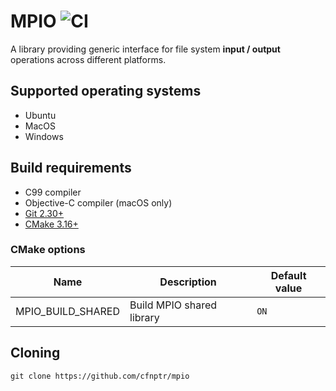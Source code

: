 # MPIO ![CI](https://github.com/cfnptr/mpio/actions/workflows/cmake.yml/badge.svg)

A library providing generic interface for file system **input / output** operations across different platforms.

## Supported operating systems

* Ubuntu
* MacOS
* Windows

## Build requirements

* C99 compiler
* Objective-C compiler (macOS only)
* [Git 2.30+](https://git-scm.com/)
* [CMake 3.16+](https://cmake.org/)

### CMake options

| Name              | Description               | Default value |
|-------------------|---------------------------|---------------|
| MPIO_BUILD_SHARED | Build MPIO shared library | `ON`          |

## Cloning

```
git clone https://github.com/cfnptr/mpio
```
